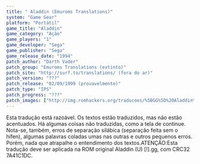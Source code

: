```yaml
---
title: " Aladdin (Emuroms Translations)"
system: "Game Gear"
platform: "Portátil"
game_title: "Aladdin"
game_category: "Ação"
game_players: "1"
game_developer: "Sega"
game_publisher: "Sega"
game_release_date: "1994"
patch_author: "Darth Vader"
patch_group: "Emuroms Translations (extinto)"
patch_site: "http://surf.to/translations/ (fora do ar)"
patch_version: "???"
patch_release: "02/09/1999 (provavelmente)"
patch_type: "IPS"
patch_progress: "???"
patch_images: ["http://img.romhackers.org/traducoes/%5BGG%5D%20Aladdin%20-%20Emuroms%20-%201.png","http://img.romhackers.org/traducoes/%5BGG%5D%20Aladdin%20-%20Emuroms%20-%202.png","http://img.romhackers.org/traducoes/%5BGG%5D%20Aladdin%20-%20Emuroms%20-%203.png"]
---
```

Esta tradução está razoável. Os textos estão traduzidos, mas não estão acentuados. Há algumas coisas não traduzidas, como a tela de continue. Nota-se, também, erros de separação silábica (separação feita sem o hífen), algumas palavras coladas umas nas outras e outros pequenos erros. Porém, nada que atrapalhe o entendimento dos textos.ATENÇÃO:Esta tradução deve ser aplicada na ROM original Aladdin (U) [!].gg, com CRC32 7A41C1DC.